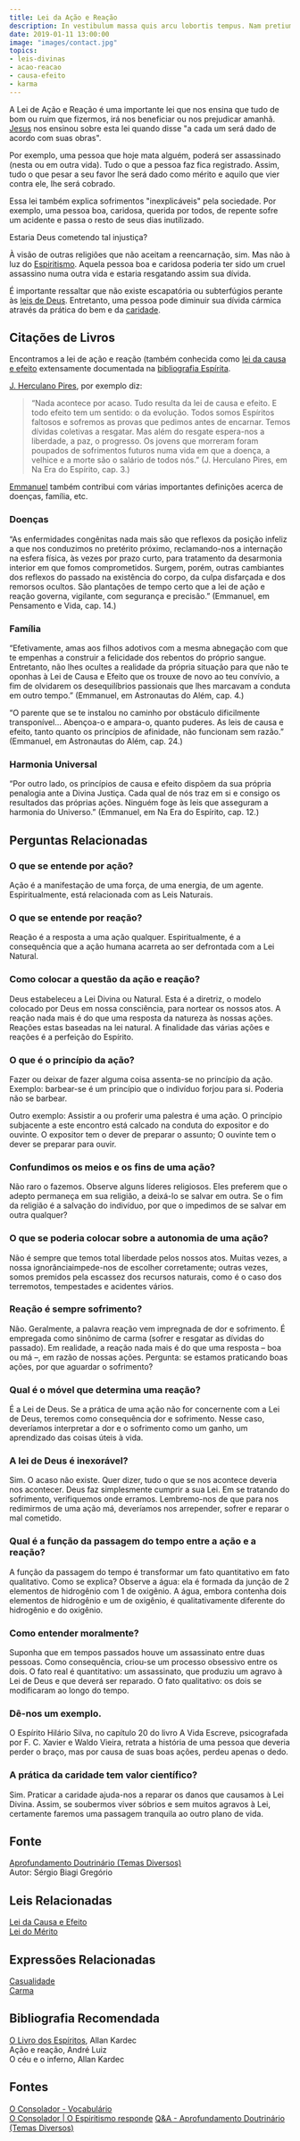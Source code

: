 ```yaml
---
title: Lei da Ação e Reação
description: In vestibulum massa quis arcu lobortis tempus. Nam pretium arcu in odio vulputate luctus.
date: 2019-01-11 13:00:00
image: "images/contact.jpg"
topics: 
- leis-divinas
- acao-reacao
- causa-efeito
- karma
---
```


A Lei de Ação e Reação é uma importante lei que nos ensina que tudo de bom ou
ruim que fizermos, irá nos beneficiar ou nos prejudicar amanhã.
[Jesus](/sobre/jesus) nos ensinou sobre esta lei quando disse "a cada um será
dado de acordo com suas obras". 

Por exemplo, uma pessoa que hoje mata alguém, poderá ser assassinado (nesta ou
em outra vida). Tudo o que a pessoa faz fica registrado. Assim, tudo o que
pesar a seu favor lhe será dado como mérito e aquilo que vier contra ele, lhe
será cobrado.

Essa lei também explica sofrimentos "inexplicáveis" pela sociedade. Por exemplo,
uma pessoa boa, caridosa, querida por todos, de repente sofre um acidente e passa
o resto de seus dias inutilizado.

Estaria Deus cometendo tal injustiça?

À visão de outras religiões que não aceitam a reencarnação, sim. Mas não à luz do
[Espiritismo](/espiritismo). Aquela pessoa boa e caridosa poderia ter sido um
cruel assassino numa outra vida e estaria resgatando assim sua dívida.

É importante ressaltar que não existe escapatória ou subterfúgios perante às
[leis de Deus](/leis-divinas). Entretanto, uma pessoa pode diminuir sua dívida
cármica através da prática do bem e da [caridade](/virtudes/caridade).

## Citações de Livros
Encontramos a lei de ação e reação (também conhecida como [lei da causa e
efeito](../causa-efeito) extensamente documentada na [bibliografia
Espírita](/livros).

[J. Herculano Pires](/bio/herculano-pires), por exemplo diz:
> “Nada acontece por acaso. Tudo resulta da lei de causa e efeito. E todo efeito
tem um sentido: o da evolução. Todos somos Espíritos faltosos e sofremos as
provas que pedimos antes de encarnar. Temos dívidas coletivas a resgatar. Mas
além do resgate espera-nos a liberdade, a paz, o progresso. Os jovens que
morreram foram poupados de sofrimentos futuros numa vida em que a doença, a
velhice e a morte são o salário de todos nós.” (J. Herculano Pires, em Na Era do
Espírito, cap. 3.)

[Emmanuel](/bio/emmanuel) também contribui com várias importantes definições
acerca de doenças, família, etc.

### Doenças
“As enfermidades congênitas nada mais são que reflexos da posição infeliz a que
nos conduzimos no pretérito próximo, reclamando-nos a internação na esfera
física, às vezes por prazo curto, para tratamento da desarmonia interior em que
fomos comprometidos. Surgem, porém, outras cambiantes dos reflexos do passado na
existência do corpo, da culpa disfarçada e dos remorsos ocultos. São plantações
de tempo certo que a lei de ação e reação governa, vigilante, com segurança e
precisão.” (Emmanuel, em Pensamento e Vida, cap. 14.)

### Família
“Efetivamente, amas aos filhos adotivos com a mesma abnegação com que te
empenhas a construir a felicidade dos rebentos do próprio sangue. Entretanto,
não lhes ocultes a realidade da própria situação para que não te oponhas à Lei
de Causa e Efeito que os trouxe de novo ao teu convívio, a fim de olvidarem os
desequilíbrios passionais que lhes marcavam a conduta em outro tempo.”
(Emmanuel, em Astronautas do Além, cap. 4.)

“O parente que se te instalou no caminho por obstáculo dificilmente
transponível… Abençoa-o e ampara-o, quanto puderes. As leis de causa e efeito,
tanto quanto os princípios de afinidade, não funcionam sem razão.” (Emmanuel, em
Astronautas do Além, cap. 24.)

### Harmonia Universal
“Por outro lado, os princípios de causa e efeito dispõem da sua própria
penalogia ante a Divina Justiça. Cada qual de nós traz em si e consigo os
resultados das próprias ações. Ninguém foge às leis que asseguram a harmonia do
Universo.” (Emmanuel, em Na Era do Espírito, cap. 12.)



## Perguntas Relacionadas

### O que se entende por ação?
Ação é a manifestação de uma força, de uma energia, de um agente.
Espiritualmente, está relacionada com as Leis Naturais.

### O que se entende por reação?
Reação é a resposta a uma ação qualquer. Espiritualmente, é a
consequência que a ação humana acarreta ao ser defrontada com a Lei
Natural.

### Como colocar a questão da ação e reação?
Deus estabeleceu a Lei Divina ou Natural. Esta é a diretriz, o modelo
colocado por Deus em nossa consciência, para nortear os nossos atos. A
reação nada mais é do que uma resposta da natureza às nossas ações.
Reações estas baseadas na lei natural. A finalidade das várias ações e
reações é a perfeição do Espírito.

### O que é o princípio da ação?
Fazer ou deixar de fazer alguma coisa assenta-se no princípio da ação.
Exemplo: barbear-se é um princípio que o indivíduo forjou para si.
Poderia não se barbear.

Outro exemplo: Assistir a ou proferir uma palestra é uma ação. O
princípio subjacente a este encontro está calcado na conduta do
expositor e do ouvinte. O expositor tem o dever de preparar o assunto; O
ouvinte tem o dever se preparar para ouvir.

### Confundimos os meios e os fins de uma ação?
Não raro o fazemos. Observe alguns líderes religiosos. Eles preferem que
o adepto permaneça em sua religião, a deixá-lo se salvar em outra. Se o
fim da religião é a salvação do indivíduo, por que o impedimos de se
salvar em outra qualquer?
### O que se poderia colocar sobre a autonomia de uma ação?
Não é sempre que temos total liberdade pelos nossos atos. Muitas vezes,
a nossa ignorânciaimpede-nos de escolher corretamente; outras vezes,
somos premidos pela escassez dos recursos naturais, como é o caso dos
terremotos, tempestades e acidentes vários.

### Reação é sempre sofrimento?
Não. Geralmente, a palavra reação vem impregnada de dor e sofrimento. É
empregada como sinônimo de carma (sofrer e resgatar as dívidas do
passado). Em realidade, a reação nada mais é do que uma resposta – boa
ou má –, em razão de nossas ações. Pergunta: se estamos praticando boas
ações, por que aguardar o sofrimento?
### Qual é o móvel que determina uma reação?
É a Lei de Deus. Se a prática de uma ação não for concernente com a Lei
de Deus, teremos como consequência dor e sofrimento. Nesse caso,
deveríamos interpretar a dor e o sofrimento como um ganho, um
aprendizado das coisas úteis à vida.

### A lei de Deus é inexorável?
Sim. O acaso não existe. Quer dizer, tudo o que se nos acontece deveria
nos acontecer. Deus faz simplesmente cumprir a sua Lei. Em se tratando
do sofrimento, verifiquemos onde erramos. Lembremo-nos de que para nos
redimirmos de uma ação má, deveríamos nos arrepender, sofrer e reparar o
mal cometido.

### Qual é a função da passagem do tempo entre a ação e a reação?
A função da passagem do tempo é transformar um fato quantitativo em fato
qualitativo. Como se explica? Observe a água: ela é formada da junção de
2 elementos de hidrogênio com 1 de oxigênio. A água, embora contenha
dois elementos de hidrogênio e um de oxigênio, é qualitativamente
diferente do hidrogênio e do oxigênio.

### Como entender moralmente?
Suponha que em tempos passados houve um assassinato entre duas pessoas.
Como consequência, criou-se um processo obsessivo entre os dois. O fato
real é quantitativo: um assassinato, que produziu um agravo à Lei de
Deus e que deverá ser reparado. O fato qualitativo: os dois se
modificaram ao longo do tempo.

### Dê-nos um exemplo.

O Espírito Hilário Silva, no capítulo 20 do livro A Vida Escreve,
psicografada por F. C. Xavier e Waldo Vieira, retrata a história de uma
pessoa que deveria perder o braço, mas por causa de suas boas ações,
perdeu apenas o dedo.

### A prática da caridade tem valor científico?
Sim. Praticar a caridade ajuda-nos a reparar os danos que causamos à Lei
Divina. Assim, se soubermos viver sóbrios e sem muitos agravos à Lei,
certamente faremos uma passagem tranquila ao outro plano de vida.


## Fonte
[Aprofundamento Doutrinário (Temas Diversos)](https://sites.google.com/view/aprofundamentodoutrinario/ação-e-reação)  
Autor: Sérgio Biagi Gregório



## Leis Relacionadas
[Lei da Causa e Efeito](../cause-effect)  
[Lei do Mérito](../merito)  

## Expressões Relacionadas
[Casualidade](/sobre/casualidade)  
[Carma](/sobre/carma)

## Bibliografia Recomendada
[O Livro dos Espíritos](/livros/livro-dos-espiritos), Allan Kardec  
Ação e reação, André Luiz  
O céu e o inferno, Allan Kardec  

## Fontes
[O Consolador - Vocabulário](http://www.oconsolador.com.br/linkfixo/vocabulario/principal.html)  
[O Consolador | O Espiritismo responde](http://www.oconsolador.com.br/ano8/371/oespiritismoresponde.html)
[Q&A - Aprofundamento Doutrinário (Temas Diversos)](https://sites.google.com/view/aprofundamentodoutrinario/ação-e-reação)  

